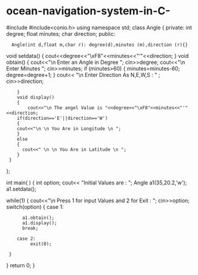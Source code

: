 # ocean-navigation-system-in-C-

#include<iostream>
#include<conio.h>
using namespace std;
class Angle
{ 
  private:
  	int degree;
	float minutes;
	char direction;
   public:
   	
      Angle(int d,float m,char r): degree(d),minutes (m),direction (r){}
  void setdata()
  {
  	cout<<degree<<"\xF8"<<minutes<<"'"<<direction;
  }
     void obtain()
	   {
	   	cout<<"\n Enter an Angle in Degree  ";
	   	cin>>degree;
	   	cout<<"\n Enter Minutes ";
	   	cin>>minutes;
	   	if (minutes>60)
	   	{
	   		minutes=minutes-60;
	   		degree=degree+1;
		   }
	   	cout<< "\n Enter Direction As N,E,W,S : " ;
	   	cin>>direction;
	   	
		} 
		void display()
		{
			cout<<"\n The angel Value is "<<degree<<"\xF8"<<minutes<<"'" <<direction;
		if(direction=='E'||direction=='W')
		{
		cout<<"\n \n You Are in Longitude \n ";
		}
		else
		{
		  cout<<" \n \n You Are in Latitude \n ";
		}
	 }
  };
		
  int main( )
{
int option;
cout<< "Initial Values are : ";
Angle a1(35,20.2,'w');
a1.setdata();

while(1)
{	cout<<"\n Press 1 for input Values and 2 for Exit : ";
	cin>>option;
	switch(option)
     {
	     case 1:
	     
     	  a1.obtain();
	 	  a1.display();
	 	  break;
         
	    case 2:
     	     exit(0);	
     	    
     }
}
return 0;
}

